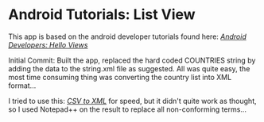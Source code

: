 # Android Tutorials: List View

This app is based on the android developer tutorials found here:
[*Android Developers: Hello Views*](http://developer.android.com/resources/tutorials/views/hello-listview.htmll) 

Initial Commit:
Built the app, replaced the hard coded COUNTRIES string by adding the data to the string.xml file as suggested.
All was quite easy, the most time consuming thing was converting the country list into XML format...

I tried to use this: [*CSV to XML*](http://www.creativyst.com/Prod/15/) for speed, but it didn't quite work as thought, so I used Notepad++ on the result to replace all non-conforming terms...

